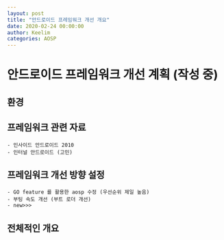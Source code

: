 ```yaml
---
layout: post
title: "안드로이드 프레임워크 개선 개요"
date: 2020-02-24 00:00:00
author: Keelim
categories: AOSP
---
```


<!-- # 안드로이드 개요
안드로이드는 스마트폰, 태블릿 등과 같은 모바일 디바이스를 위한 오픈 소스 운영체제이다.  
안드로이드는 프레임워크를 제공하여 모바일 디바이스용 애플리케이션 제작을 용이하게 해준다.  
안드로이드는 리눅스 위에서 개발이 되었고, 리눅스를 부분적으로 수정하였다.  
안드로이드를 여러 계층의 구조로 나누어 볼 수 있다.  

---

# 안드로이드 구조
![텍스트](https://source.android.com/images/android_framework_details.png)

사진출처 : https://source.android.com/images/android_framework_details.png

![텍스트](https://source.android.com/devices/images/ape_fwk_all.png)

사진출처 : https://source.android.com/devices/images/ape_fwk_all.png


안드로이드의 구조는 크게 애플리케이션(앱), 안드로이드 프레임워크, 네이티브 라이브러리, 안드로이드 런타임, 하드웨어 추상화 계층, 리눅스 커널로 구성된다.

## 안드로이드의 구조

- 어플리케이션(앱)
- 안드로이드 프레임워크
- 네이티브 라이브러리
- 안드로이드 런타임
- 하드웨어 추상화 계층


## 시스템 애플리케이션
캘린더, 카메라, 브라우저 등과 같이 안드로이드는 주요 어플리케이션을 기본으로 제공한다.  
어플리케이션은 안드로이드 프레임워크를 이용하여 개발한다.


## 프레임워크
안드로이드는 프레임워크를 제공하여 개발자가 Java를 이용하여 개발할 수 있도록 한다.  
```android.*``` 에 있는 package를 이용하여 개발자가 어플을 만들 수 있다.  
프레임워크들도 Java 코드이므로 이를 실행하기 위해서는 가상 머신이 필요하다.


## 안드로이드 런타임(Android Runtime, ART)
안드로이드 5.0 이전 버전에서는 Dalvik VM(Virtual Mahcine)이 Android 런타임이다.  
Dalvik VM은 조금 다른 형태의 bytecode를 이용하고 이를 DEX(Dalvik Executables)라 부른다.  
안드로이드 5.0 이후부터, 안드로이드 런타임이 Dalvik VM을 대체하였다.  
파일형식인 DEX는 안드로이드 런타임에 그대로 남아있다. AOT(ahead-of-time) 컴파일러가 기본이다.  
안드로이드 7.0 N 이후부터 ART에 JIT 컴파일이 추가되었다.  
ART의 주요 기능으로는 AOT(Ahead-Of-Time) 및 JIT(Just-In-Time) 컴파일, 최적화된 가비지 수집(GC) 등이 있다.  

### 참고
JIT는 프로그램 최초 실행시마다 코드를 변환한다. AOT 컴파일러는 주로 설치시에 한번에 변화해 두고 저장한 뒤, 프로그램 실행시마다 변환된 코드를 읽어 들인다.


## Native Libraries
ART, 안드로이드 시스템 등을 구성하기 위한 핵심 라이브러리들이다.  
Bionic을 비롯한 몇 가지 중요한 라이브러리들을 포함한다.


## HAL(Hardware Abstraction Layer)
HAL은 상위 수준의 Java API 프레임워크에 기기 하드웨어 기능을 노출하는 표준 인터페이스를 제공한다.  
이를 통해 서로 다른 장치에서 호환성을 제공한다.


## Linux Kernel
안드로이드 플랫폼의 기반은 Linux 커널이다. 예를 들어, ART는 스레딩 및 하위 수준의 메모리 관리와 같은 기본 기능에 Linux 커널을 사용한다.  
안드로이드는 자체적인 특징을 커널에 도입했다.  
shared memory, binder(안드로이드 IPC, inter process communication에서 중요한 부분) 등이 안드로이드의 특징이다.

---
# 안드로이드의 또 다른 구성요소
## JNI
가상 머신 환경에서는 단점이 존재한다. 그래픽을 처리하는 경우, 디컴파일과 관련된 경우이다.  
성능 최적화를 위해, reverse enginerring을 막기위해 JNI를 사용한다.  
JNI를 통해 Java 코드가 C/C++로 작성된 라이브러리를 호출할 수 있다.  
개발자는 NDK(Native Development Kit)를 이용하여 Native Libraries와 Binaries를 이용할 수 있다.


## Native Binaries
안드로이드의 주요 시스템 구성요소들은 C/C++로 구현된다. 그리고 이들은 Native Binaries로 컴파일된다.  
사용자 어플은 Dalvik Bytecode로 컴파일 되고, bytecode는 ART에서 실행되는데 이는 ELF binary이다. (Executable and Linkable Format, 실행파일이나 목적파일을 위한 표준 파일 형식)  
개발자들은 바이너리를 인식할 필요가 없지만 안드로이드에서는 중요한 역할을 한다.  
리눅스 관점에서 보면 모든 실행파일(excutable)은 ELF binary이다.


## Bionic
안드로이드 운영체제를 위해 개발한 표준 C 라이브러리이다.  
GNU C Library (GLibC)를 사용하는데 라이선스 문제가 해결되지 않아 자체 개발하였다.


## HAL interface definition language (HIDL)
안드로이드 8.0 Oreo에서 추가되었다.  
HAL과 HAL 사용자들 사이에서 인터페이스를 명시하여 제공한다.  
HAL을 리빌딩(rebuilding) 할 필요 없이 안드로이드 프레임워크를 교체할 수 있다.


- 애플리케이션 프레임워크. 애플리케이션 프레임워크는 애플리케이션 개발자가 가장 자주 사용합니다. 하드웨어 개발자는 개발자 API에 대해 알고 있어야 합니다. 이는 다수의 API가 기본적인 HAL 인터페이스에 매핑되고 구현 드라이버에 대한 유용한 정보를 제공할 수 있기 때문입니다.

바인더 IPC. 바인더 IPC(프로세스 간 커뮤니케이션) 메커니즘은 애플리케이션 프레임워크에서 경계를 교차 처리하고 Android 시스템 서비스 코드를 호출할 수 있게 해줍니다. 그러면 상위 수준의 프레임워크 API가 Android 시스템 서비스와 상호작용할 수 있습니다. 
애플리케이션 프레임워크 수준에서는 이 통신이 개발자로부터 숨겨지며 상황은 '단순하게 돌아가는' 것처럼 보입니다.

- 시스템 서비스. 시스템 서비스는 창 관리자, 검색 서비스 또는 알림 관리자와 같은 집중된 형식의 모듈식 구성요소입니다. 애플리케이션 프레임워크 API에 의해 노출된 기능은 시스템 서비스와 통신하여 기본 하드웨어에 액세스합니다. Android에는 시스템(창 관리자 및 알림 관리자 등)과 미디어(미디어 재생 및 기록 관련 서비스), 
이렇게 두 가지 서비스 그룹이 포함됩니다.

- 하드웨어 추상화 계층(HAL). 
HAL은 하드웨어 공급업체에서 구현해야 하는 표준 인터페이스를 정의하며, 
Android는 하위 수준의 드라이버 구현에 대해 구속받지 않아도 됩니다. 
HAL을 사용하면 상위 수준 시스템을 수정하거나 시스템에 영향을 주지 않고도 기능을 구현할 수 있습니다. 
HAL 구현은 모듈로 패키징되며 적절한 시점에 Android 시스템에 의해 로드됩니다. 
자세한 내용은 하드웨어 추상화 레이어를 참조하세요.

- Linux 커널. 
기기 드라이버 개발은 일반적인 Linux 기기 개발과 유사합니다. Android는 Linux 커널의 버전을 사용합니다.
 기에는 Low Memory Killer(메모리를 좀 더 적극적으로 보존하는 메모리 관리 시스템), 
 wake lock(PowerManager 시스템 서비스), 
 바인더 IPC 드라이버 및 모바일 내장 플랫폼에 중요한 기타 기능과 같은 몇 가지 특별한 추가 기능이 포함되어 있습니다. 
 이러한 추가 기능은 주로 시스템 기능과 관련이 있으며, 드라이버 개발에는 영향을 미치지 않습니다. 
 필수 기능(예: 바인더 드라이버)을 지원하는 이상 모든 버전의 커널을 사용할 수 있습니다. 
 하지만 최신 버전의 Android 커널을 사용하는 것이 좋습니다. 자세한 내용은 커널 빌드를 참조하세요.

 -->

# 안드로이드 프레임워크 개선 계획 (작성 중)

## 환경 

## 프레임워크 관련 자료

    - 인사이드 안드로이드 2010
    - 인터널 안드로이드 (고민)

## 프레임워크 개선 방향 설정

    - GO feature 를 활용한 aosp 수정 (우선순위 제일 높음)
    - 부팅 속도 개선 (부트 로더 개선)
    - new>>>

## 전체적인 개요